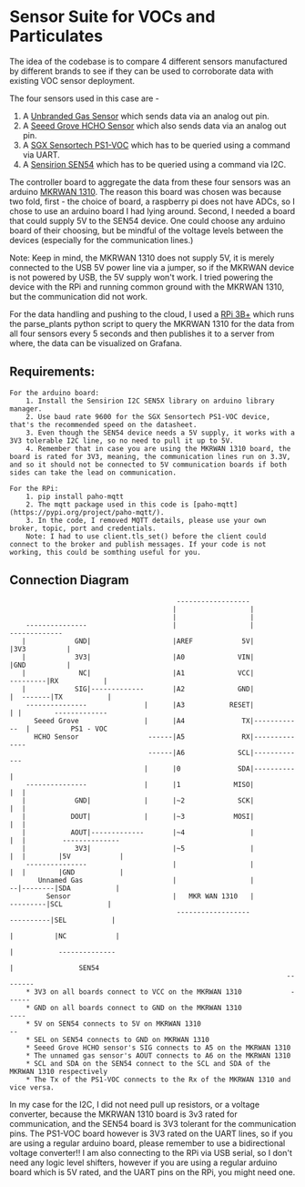 # Sensor Suite for VOCs and Particulates

The idea of the codebase is to compare 4 different sensors manufactured by different brands to see if they can be used to corroborate data with existing VOC sensor deployment. 

The four sensors used in this case are - 
  1. A [Unbranded Gas Sensor](https://www.fruugo.us/hcho-vocs-sensor-gas-detection-sensor-module-detectors-0-1000ppm-ms1100/p-82360186-169946652?language=en&ac=google&utm_source=organic_shopping&utm_medium=organic) which sends data via an analog out pin. 
  2. A [Seeed Grove HCHO Sensor](https://www.digikey.com/en/products/detail/seeed-technology-co.,-ltd/101020001/5488087?utm_adgroup=Seeed%20Technology%20Co.%2C%20LTD.&utm_source=google&utm_medium=cpc&) which also sends data via an analog out pin.
  3. A [SGX Sensortech PS1-VOC](https://www.digikey.com/en/products/detail/amphenol-sgx-sensortech/PS1-VOC-10-MOD/16634087) which has to be queried using a command via UART.
  4. A [Sensirion SEN54](https://www.digikey.com/en/products/detail/sensirion-ag/SEN54-SDN-T/15903868) which has to be queried using a command via I2C.

The controller board to aggregate the data from these four sensors was an arduino [MKRWAN 1310](https://www.digikey.com/en/products/detail/sensirion-ag/SEN54-SDN-T/15903868). The reason this board was chosen was because two fold, first - the choice of board, a raspberry pi does not have ADCs, so I chose to use an arduino board I had lying around. Second, I needed a board that could supply 5V to the SEN54 device. One could choose any arduino board of their choosing, but be mindful of the voltage levels between the devices (especially for the communication lines.) 
  
  Note: Keep in mind, the MKRWAN 1310 does not supply 5V, it is merely connected to the USB 5V power line via a jumper, so if the MKRWAN device is not powered by USB, the 5V supply won't work. I tried powering the device with the RPi and running common ground with the MKRWAN 1310, but the communication did not work. 

For the data handling and pushing to the cloud, I used a [RPi 3B+](https://www.canakit.com/raspberry-pi-3-model-b-plus.html?cid=usd&src=raspberrypi&src=raspberrypi) which runs the parse_plants python script to query the MKRWAN 1310 for the data from all four sensors every 5 seconds and then publishes it to a server from where, the data can be visualized on Grafana. 


## Requirements: 
    For the arduino board:
        1. Install the Sensirion I2C SEN5X library on arduino library manager. 
        2. Use baud rate 9600 for the SGX Sensortech PS1-VOC device, that's the recommended speed on the datasheet. 
        3. Even though the SEN54 device needs a 5V supply, it works with a 3V3 tolerable I2C line, so no need to pull it up to 5V. 
        4. Remember that in case you are using the MKRWAN 1310 board, the board is rated for 3V3, meaning, the communication lines run on 3.3V, and so it should not be connected to 5V communication boards if both sides can take the lead on communication. 

    For the RPi:
        1. pip install paho-mqtt
        2. The mqtt package used in this code is [paho-mqtt](https://pypi.org/project/paho-mqtt/). 
        3. In the code, I removed MQTT details, please use your own broker, topic, port and credentials. 
        Note: I had to use client.tls_set() before the client could connect to the broker and publish messages. If your code is not working, this could be somthing useful for you. 
    

## Connection Diagram 

                                             ------------------
                                            |                  |
                                            |                  |
        ---------------                     |                  |                       -------------
       |            GND|                    |AREF            5V|                      |3V3          |
       |            3V3|                    |A0             VIN|                      |GND          |
       |             NC|                    |A1             VCC|             ---------|RX           | 
       |            SIG|-------------       |A2             GND|            |  -------|TX           |
        ---------------              |      |A3           RESET|            | |        -------------            
          Seeed Grove                |      |A4              TX|------------  |          PS1 - VOC          
          HCHO Sensor                 ------|A5              RX|--------------                       
                                      ------|A6             SCL|-------------                           
                                     |      |0              SDA|----------   |
        ---------------              |      |1             MISO|          |  |
       |            GND|             |      |~2             SCK|          |  |
       |           DOUT|             |      |~3            MOSI|          |  |
       |           AOUT|-------------       |~4                |          |  |         --------------
       |            3V3|                    |~5                |          |  |        |5V            |
        ---------------                     |                  |          |  |        |GND           |
           Unnamed Gas                      |                  |           --|--------|SDA           |
             Sensor                         |   MKR WAN 1310   |             ---------|SCL           |
                                             ------------------             ----------|SEL           |
                                                                           |          |NC            |
                                                                           |           --------------
                                                                           |                SEN54
                                                                        --------     
        * 3V3 on all boards connect to VCC on the MKRWAN 1310            ------
        * GND on all boards connect to GND on the MKRWAN 1310             ---- 
        * 5V on SEN54 connects to 5V on MKRWAN 1310                        --
        * SEL on SEN54 connects to GND on MKRWAN 1310
        * Seeed Grove HCHO sensor's SIG connects to A5 on the MKRWAN 1310
        * The unnamed gas sensor's AOUT connects to A6 on the MKRWAN 1310
        * SCL and SDA on the SEN54 connect to the SCL and SDA of the MKRWAN 1310 respectively
        * The Tx of the PS1-VOC connects to the Rx of the MKRWAN 1310 and vice versa.
  
  In my case for the I2C, I did not need pull up resistors, or a voltage converter, because the MKRWAN 1310 board is 3v3 rated for communication, and the SEN54 board is 3V3 tolerant for the communication pins. The PS1-VOC board however is 3V3 rated on the UART lines, so if you are using a regular arduino board, please remember to use a bidirectional voltage converter!! I am also connecting to the RPi via USB serial, so I don't need any logic level shifters, however if you are using a regular arduino board which is 5V rated, and the UART pins on the RPi, you might need one. 
